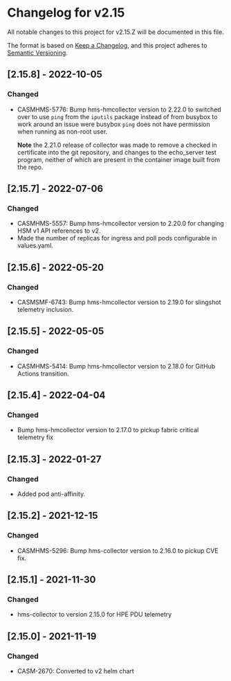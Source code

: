 # Changelog for v2.15

All notable changes to this project for v2.15.Z will be documented in this file.

The format is based on [Keep a Changelog](https://keepachangelog.com/en/1.0.0/),
and this project adheres to [Semantic Versioning](https://semver.org/spec/v2.0.0.html).

## [2.15.8] - 2022-10-05

### Changed

- CASMHMS-5776: Bump hms-hmcollector version to 2.22.0 to switched over to use `ping` from the `iputils` package instead of from busybox to work around an issue
  were busybox `ping` does not have permission when running as non-root user. 
  
  **Note** the 2.21.0 release of collector was made to remove a checked in certificate
  into the git repository, and changes to the echo_server test program, neither of which are present in the container image built from the repo.

## [2.15.7] - 2022-07-06

### Changed

- CASMHMS-5557: Bump hms-hmcollector version to 2.20.0 for changing HSM v1 API references to v2.
- Made the number of replicas for ingress and poll pods configurable in values.yaml.

## [2.15.6] - 2022-05-20

### Changed

- CASMSMF-6743: Bump hms-hmcollector version to 2.19.0 for slingshot telemetry inclusion.

## [2.15.5] - 2022-05-05

### Changed

- CASMHMS-5414: Bump hms-hmcollector version to 2.18.0 for GitHub Actions transition.

## [2.15.4] - 2022-04-04

### Changed

- Bump hms-hmcollector version to 2.17.0 to pickup fabric critical telemetry fix 

## [2.15.3] - 2022-01-27

### Changed

- Added pod anti-affinity.

## [2.15.2] - 2021-12-15

### Changed

- CASMHMS-5296: Bump hms-collector version to 2.16.0 to pickup CVE fix. 

## [2.15.1] - 2021-11-30

### Changed

- hms-collector to version 2.15.0 for HPE PDU telemetry

## [2.15.0] - 2021-11-19

### Changed

- CASM-2670: Converted to v2 helm chart
